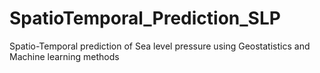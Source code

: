 # SpatioTemporal_Prediction_SLP
Spatio-Temporal prediction of Sea level pressure using Geostatistics and Machine learning methods
